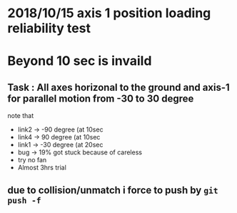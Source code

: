 # 2018/10/15 axis 1 position loading reliability test
# Beyond 10 sec is invaild
## Task : All axes horizonal to the ground and axis-1 for parallel motion from -30 to 30 degree

note that 
* link2 -> -90 degree (at 10sec
* link4 -> 90 degree (at 10sec
* link1 -> -30 degree (at 20sec
* bug -> 19% got stuck because of careless
* try no fan
* Almost 3hrs trial

## due to collision/unmatch i force to push by ``` git push -f ```
